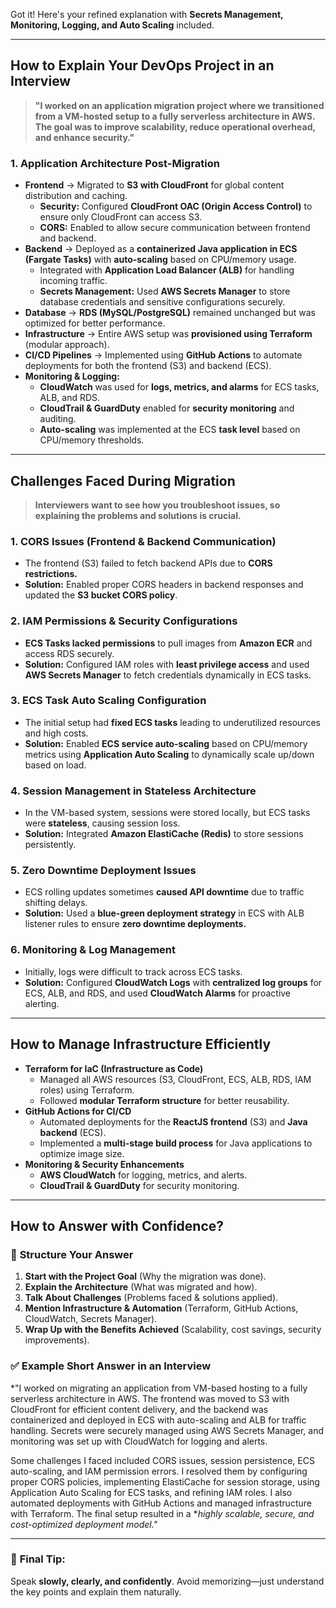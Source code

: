 Got it! Here's your refined explanation with **Secrets Management, Monitoring, Logging, and Auto Scaling** included.  

---

## **How to Explain Your DevOps Project in an Interview**  
> **"I worked on an application migration project where we transitioned from a VM-hosted setup to a fully serverless architecture in AWS. The goal was to improve scalability, reduce operational overhead, and enhance security."**  

### **1. Application Architecture Post-Migration**
- **Frontend** → Migrated to **S3 with CloudFront** for global content distribution and caching.  
  - **Security:** Configured **CloudFront OAC (Origin Access Control)** to ensure only CloudFront can access S3.  
  - **CORS:** Enabled to allow secure communication between frontend and backend.  
- **Backend** → Deployed as a **containerized Java application in ECS (Fargate Tasks)** with **auto-scaling** based on CPU/memory usage.  
  - Integrated with **Application Load Balancer (ALB)** for handling incoming traffic.  
  - **Secrets Management:** Used **AWS Secrets Manager** to store database credentials and sensitive configurations securely.  
- **Database** → **RDS (MySQL/PostgreSQL)** remained unchanged but was optimized for better performance.  
- **Infrastructure** → Entire AWS setup was **provisioned using Terraform** (modular approach).  
- **CI/CD Pipelines** → Implemented using **GitHub Actions** to automate deployments for both the frontend (S3) and backend (ECS).  
- **Monitoring & Logging:**  
  - **CloudWatch** was used for **logs, metrics, and alarms** for ECS tasks, ALB, and RDS.  
  - **CloudTrail & GuardDuty** enabled for **security monitoring** and auditing.  
  - **Auto-scaling** was implemented at the ECS **task level** based on CPU/memory thresholds.  

---

## **Challenges Faced During Migration**  
> **Interviewers want to see how you troubleshoot issues, so explaining the problems and solutions is crucial.**  

### **1. CORS Issues (Frontend & Backend Communication)**
- The frontend (S3) failed to fetch backend APIs due to **CORS restrictions.**  
- **Solution:** Enabled proper CORS headers in backend responses and updated the **S3 bucket CORS policy**.  

### **2. IAM Permissions & Security Configurations**
- **ECS Tasks lacked permissions** to pull images from **Amazon ECR** and access RDS securely.  
- **Solution:** Configured IAM roles with **least privilege access** and used **AWS Secrets Manager** to fetch credentials dynamically in ECS tasks.  

### **3. ECS Task Auto Scaling Configuration**
- The initial setup had **fixed ECS tasks** leading to underutilized resources and high costs.  
- **Solution:** Enabled **ECS service auto-scaling** based on CPU/memory metrics using **Application Auto Scaling** to dynamically scale up/down based on load.  

### **4. Session Management in Stateless Architecture**
- In the VM-based system, sessions were stored locally, but ECS tasks were **stateless**, causing session loss.  
- **Solution:** Integrated **Amazon ElastiCache (Redis)** to store sessions persistently.  

### **5. Zero Downtime Deployment Issues**
- ECS rolling updates sometimes **caused API downtime** due to traffic shifting delays.  
- **Solution:** Used a **blue-green deployment strategy** in ECS with ALB listener rules to ensure **zero downtime deployments.**  

### **6. Monitoring & Log Management**
- Initially, logs were difficult to track across ECS tasks.  
- **Solution:** Configured **CloudWatch Logs** with **centralized log groups** for ECS, ALB, and RDS, and used **CloudWatch Alarms** for proactive alerting.  

---

## **How to Manage Infrastructure Efficiently**
- **Terraform for IaC (Infrastructure as Code)**  
  - Managed all AWS resources (S3, CloudFront, ECS, ALB, RDS, IAM roles) using Terraform.  
  - Followed **modular Terraform structure** for better reusability.  
- **GitHub Actions for CI/CD**  
  - Automated deployments for the **ReactJS frontend** (S3) and **Java backend** (ECS).  
  - Implemented a **multi-stage build process** for Java applications to optimize image size.  
- **Monitoring & Security Enhancements**  
  - **AWS CloudWatch** for logging, metrics, and alerts.  
  - **CloudTrail & GuardDuty** for security monitoring.  

---

## **How to Answer with Confidence?**
### 🎯 **Structure Your Answer**
1. **Start with the Project Goal** (Why the migration was done).  
2. **Explain the Architecture** (What was migrated and how).  
3. **Talk About Challenges** (Problems faced & solutions applied).  
4. **Mention Infrastructure & Automation** (Terraform, GitHub Actions, CloudWatch, Secrets Manager).  
5. **Wrap Up with the Benefits Achieved** (Scalability, cost savings, security improvements).  

### ✅ **Example Short Answer in an Interview**
*"I worked on migrating an application from VM-based hosting to a fully serverless architecture in AWS. The frontend was moved to S3 with CloudFront for efficient content delivery, and the backend was containerized and deployed in ECS with auto-scaling and ALB for traffic handling. Secrets were securely managed using AWS Secrets Manager, and monitoring was set up with CloudWatch for logging and alerts.  

Some challenges I faced included CORS issues, session persistence, ECS auto-scaling, and IAM permission errors. I resolved them by configuring proper CORS policies, implementing ElastiCache for session storage, using Application Auto Scaling for ECS tasks, and refining IAM roles. I also automated deployments with GitHub Actions and managed infrastructure with Terraform. The final setup resulted in a **highly scalable, secure, and cost-optimized deployment model."*  

---

### 🚀 **Final Tip:**  
Speak **slowly, clearly, and confidently**. Avoid memorizing—just understand the key points and explain them naturally.  
